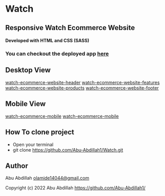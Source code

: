 # Watch

## Responsive Watch Ecommerce Website

#### Developed with HTML and CSS (SASS)

### You can checkout the deployed app [here](https://abu-abdillah1.github.io/Watch/)


## Desktop View

[watch-ecommerce-website-header](/1.JPG)
[watch-ecommerce-website-features](/2.JPG)
[watch-ecommerce-website-products](/3.JPG)
[watch-ecommerce-website-footer](/4.JPG)

## Mobile View

[watch-ecommerce-mobile](/5.jpg)
[watch-ecommerce-mobile](/6.jpg)

## How To clone project

- Open your terminal
- git clone https://github.com/Abu-Abdillah1/Watch.git

## Author

Abu Abdillah olamide14044@gmail.com

Copyright (c) 2022 Abu Abdillah https://github.com/Abu-Abdillah1/
